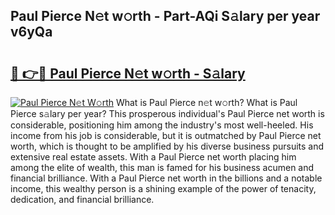 ## Paul Pierce N𝚎t w𝚘rth - Part-AQi S𝚊lary per year v6yQa

# <h2><a href="http://gc49x4h.nevu.top/?p=Paul+Pierce">🔗 👉🔴 Paul Pierce N𝚎t w𝚘rth - S𝚊lary</a></h2>

[![Paul Pierce N𝚎t W𝚘rth](https://i.imgur.com/Oavwk0R.jpeg)](http://gc49x4h.nevu.top/?p=Paul+Pierce)
What is Paul Pierce n𝚎t w𝚘rth? What is Paul Pierce s𝚊lary per year?
This prosperous individual's Paul Pierce net worth is considerable, positioning him among the industry's most well-heeled. His income from his job is considerable, but it is outmatched by Paul Pierce net worth, which is thought to be amplified by his diverse business pursuits and extensive real estate assets. With a Paul Pierce net worth placing him among the elite of wealth, this man is famed for his business acumen and financial brilliance. With a Paul Pierce net worth in the billions and a notable income, this wealthy person is a shining example of the power of tenacity, dedication, and financial brilliance.
